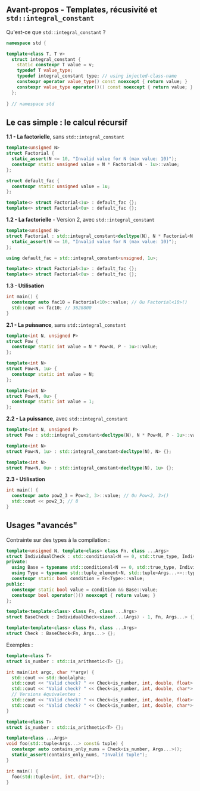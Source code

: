 ## Avant-propos - Templates, récusivité et `std::integral_constant`
Qu'est-ce que `std::integral_constant` ?
```cpp
namespace std {

template<class T, T v>
  struct integral_constant {
    static constexpr T value = v;
    typedef T value_type;
    typedef integral_constant type; // using injected-class-name
    constexpr operator value_type() const noexcept { return value; }
    constexpr value_type operator()() const noexcept { return value; } //since c++14
  };
  
} // namespace std
```

## Le cas simple : le calcul récursif
**1.1 - La factorielle**, sans `std::integral_constant`
```cpp
template<unsigned N>
struct Factorial {
  static_assert(N <= 10, "Invalid value for N (max value: 10)");
  constexpr static unsigned value = N * Factorial<N - 1u>::value;
};

struct default_fac {
  constexpr static unsigned value = 1u;
};

template<> struct Factorial<1u> : default_fac {};
template<> struct Factorial<0u> : default_fac {};
```

**1.2 - La factorielle** - Version 2, avec `std::integral_constant`
```cpp
template<unsigned N>
struct Factorial : std::integral_constant<decltype(N), N * Factorial<N - 1u>::value> {
  static_assert(N <= 10, "Invalid value for N (max value: 10)");
};

using default_fac = std::integral_constant<unsigned, 1u>;

template<> struct Factorial<1u> : default_fac {};
template<> struct Factorial<0u> : default_fac {};
```

**1.3 - Utilisation**
```cpp
int main() {
  constexpr auto fac10 = Factorial<10>::value; // Ou Factorial<10>()
  std::cout << fac10; // 3628800
}
```

**2.1 - La puissance**, sans `std::integral_constant`
```cpp
template<int N, unsigned P>
struct Pow {
  constexpr static int value = N * Pow<N, P - 1u>::value;
};

template<int N>
struct Pow<N, 1u> {
  constexpr static int value = N;
};

template<int N>
struct Pow<N, 0u> {
  constexpr static int value = 1;
};
```

**2.2 - La puissance**, avec `std::integral_constant`
```cpp
template<int N, unsigned P>
struct Pow : std::integral_constant<decltype(N), N * Pow<N, P - 1u>::value> {};

template<int N>
struct Pow<N, 1u> : std::integral_constant<decltype(N), N> {};

template<int N>
struct Pow<N, 0u> : std::integral_constant<decltype(N), 1u> {};
```

**2.3 - Utilisation**
```cpp
int main() {
  constexpr auto pow2_3 = Pow<2, 3>::value; // Ou Pow<2, 3>()
  std::cout << pow2_3; // 8
}
```

## Usages "avancés"
Contrainte sur des types à la compilation :
```cpp
template<unsigned N, template<class> class Fn, class ...Args>
struct IndividualCheck : std::conditional<N == 0, std::true_type, IndividualCheck<N-1, Fn, Args...>>::type {
private:
  using Base = typename std::conditional<N == 0, std::true_type, IndividualCheck<N-1, Fn, Args...>>::type;
  using Type = typename std::tuple_element<N, std::tuple<Args...>>::type;
  constexpr static bool condition = Fn<Type>::value;
public:
  constexpr static bool value = condition && Base::value;
  constexpr bool operator()() noexcept { return value; }
};

template<template<class> class Fn, class ...Args>
struct BaseCheck : IndividualCheck<sizeof...(Args) - 1, Fn, Args...> {};

template<template<class> class Fn, class ...Args>
struct Check : BaseCheck<Fn, Args...> {};
```

Exemples :
```cpp
template<class T>
struct is_number : std::is_arithmetic<T> {};

int main(int argc, char **argv) {
  std::cout << std::boolalpha;
  std::cout << "Valid check? " << Check<is_number, int, double, float>::value << std::endl; // true
  std::cout << "Valid check? " << Check<is_number, int, double, char*>::value << std::endl; // false
  // Versions équivalentes :
  std::cout << "Valid check? " << Check<is_number, int, double, float>() << std::endl; // true
  std::cout << "Valid check? " << Check<is_number, int, double, char*>() << std::endl; // false
}
```

```cpp
template<class T>
struct is_number : std::is_arithmetic<T> {};

template<class ...Args>
void foo(std::tuple<Args...> const& tuple) {
  constexpr auto contains_only_nums = Check<is_number, Args...>();
  static_assert(contains_only_nums, "Invalid tuple");
}

int main() {
  foo(std::tuple<int, int, char*>{});
}
```
